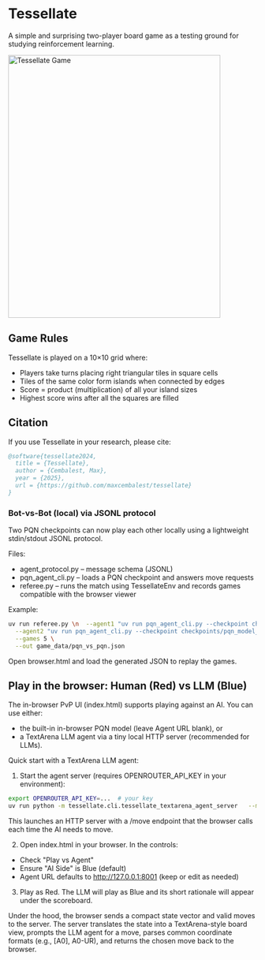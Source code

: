# Tessellate

A simple and surprising two-player board game as a testing ground for studying reinforcement learning.

<img width="430" height="533" alt="Tessellate Game" src="https://github.com/user-attachments/assets/e1099218-2efc-4d6b-9dc3-114493b3c8f8" />

## Game Rules

Tessellate is played on a 10×10 grid where:
- Players take turns placing right triangular tiles in square cells
- Tiles of the same color form islands when connected by edges
- Score = product (multiplication) of all your island sizes
- Highest score wins after all the squares are filled

## Citation

If you use Tessellate in your research, please cite:
```bibtex
@software{tessellate2024,
  title = {Tessellate},
  author = {Cembalest, Max},
  year = {2025},
  url = {https://github.com/maxcembalest/tessellate}
}
```


### Bot-vs-Bot (local) via JSONL protocol

Two PQN checkpoints can now play each other locally using a lightweight stdin/stdout JSONL protocol.

Files:
- agent_protocol.py – message schema (JSONL)
- pqn_agent_cli.py – loads a PQN checkpoint and answers move requests
- referee.py – runs the match using TessellateEnv and records games compatible with the browser viewer

Example:

```bash
uv run referee.py \n  --agent1 "uv run pqn_agent_cli.py --checkpoint checkpoints/pqn_model_batch50_20250819_170514.pt --device cpu" \
  --agent2 "uv run pqn_agent_cli.py --checkpoint checkpoints/pqn_model_batch100_20250819_170515.pt --device cpu" \
  --games 5 \
  --out game_data/pqn_vs_pqn.json
```

Open browser.html and load the generated JSON to replay the games.

## Play in the browser: Human (Red) vs LLM (Blue)

The in-browser PvP UI (index.html) supports playing against an AI. You can use either:
- the built-in in-browser PQN model (leave Agent URL blank), or
- a TextArena LLM agent via a tiny local HTTP server (recommended for LLMs).

Quick start with a TextArena LLM agent:

1) Start the agent server (requires OPENROUTER_API_KEY in your environment):

```bash
export OPENROUTER_API_KEY=...  # your key
uv run python -m tessellate.cli.tessellate_textarena_agent_server   --model "GPT-4o-mini"   --host 127.0.0.1 --port 8001
```

This launches an HTTP server with a /move endpoint that the browser calls each time the AI needs to move.

2) Open index.html in your browser. In the controls:
- Check "Play vs Agent"
- Ensure "AI Side" is Blue (default)
- Agent URL defaults to http://127.0.0.1:8001 (keep or edit as needed)

3) Play as Red. The LLM will play as Blue and its short rationale will appear under the scoreboard.

Under the hood, the browser sends a compact state vector and valid moves to the server. The server translates the state into a TextArena-style board view, prompts the LLM agent for a move, parses common coordinate formats (e.g., [A0], A0-UR), and returns the chosen move back to the browser.
